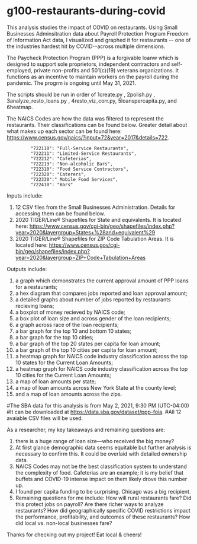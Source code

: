 # g100-restaurants-during-covid
This analysis studies the impact of COVID on restaurants. Using Small Businesses Adminsitration data about Payroll Protection Program Freedom of Information Act data, I visualized and graphed it for restaurants -- one of the industries hardest hit by COVID--across multiple dimensions.

The Paycheck Protection Program (PPP) is a forgivable loanw which is designed to support sole proprietors, independent contractors and self-employed, private non-profits and 501(c)(19) veterans organizations. It functions as an incentive to maintain workers on the payroll during the pandemic. The progrm is ongoing until May 31, 2021.

The scripts should be run in order of 1create.py , 2polish.py , 3analyze_resto_loans.py , 4resto_viz_corr.py, 5loanspercapita.py, and 6heatmap.

The NAICS Codes are how the data was filtered to represent the restaurants. Their classifications can be found below. Greater detail about what makes up each sector can be found here: https://www.census.gov/naics/?input=72&year=2017&details=722. 
             
             "722110": "Full-Service Restaurants",
             "722211": "Limited-Service Restaurants",
             "722212": "Cafeterias",
             "722213": "Non-alcoholic Bars",
             "722310": "Food Service Contractors",
             "722320": "Caterers",
             "722330":" Mobile Food Services",
             "722410": "Bars"

Inputs include: 
1) 12 CSV files from the Small Businesses Administration. Details for accessing them can be found below.
2) 2020 TIGER/Line® Shapefiles for State and equivalents. It is located here: https://www.census.gov/cgi-bin/geo/shapefiles/index.php?year=2020&layergroup=States+%28and+equivalent%29
3) 2020 TIGER/Line® Shapefiles for ZIP Code Tabulation Areas. It is located here: https://www.census.gov/cgi-bin/geo/shapefiles/index.php?year=2020&layergroup=ZIP+Code+Tabulation+Areas

Outputs include: 
1) a graph which demonstrates the current approval amount of PPP loans for a restaurants;
2) a hex diagram that compares jobs reported and loan approval amount;
3) a detailed graphs about number of jobs reported by restaurants recieving loans;
4) a boxplot of money recieved by NAICS code;
5) a box plot of loan size and across gender of the loan recipients;
6) a graph across race of the loan recipients;
7) a bar graph for the top 10 and bottom 10 states;
8) a bar graph for the top 10 cities;
9) a bar graph of the top 20 states per capita for loan amount;
10) a bar graph of the top 10 cities per capita for loan amount;
11) a heatmap graph for NAICS code industry classification across the top 10 states for the Current Loan Amounts;
12) a heatmap graph for NAICS code industry classification across the top 10 cities for the Current Loan Amounts;
13) a map of loan amounts per state;
14) a map of loan amounts across New York State at the county level;
15) and a map of loan amounts across the zips.

#The SBA data for this analysis is from May 2, 2021, 9:30 PM (UTC-04:00)
#It can be downloaded at https://data.sba.gov/dataset/ppp-foia.
#All 12 avaiable CSV files will be used.

As a researcher, my key takeaways and remaining questions are:
1) there is a huge range of loan size—who received the big money?
2) At first glance demographic data seems equitable but further analysis is necessary to confirm this. It could be overlaid with detailed ownership data.
3) NAICS Codes may not be the best classification system to understand the complexity of food. Cafeterias are an example; it is my belief that buffets and COVID-19 intense impact on them likely drove this number up.
4) I found per capita funding to be surprising. Chicago was a big recipient.
5) Remaining questions for me include: How will rural restaurants fare? Did this protect jobs on payroll? Are there richer ways to analyze restaurants? How did geographically specific COVID restrictions impact the performance, profitability, and outcomes of these restaurants? How did local vs. non-local businesses fare?

Thanks for checking out my project! Eat local & cheers!
